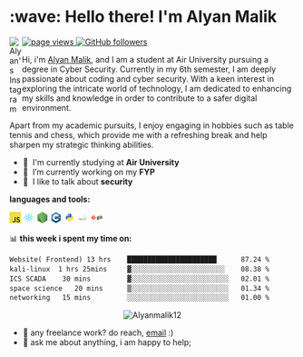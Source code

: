 <h1 align="left" id="macropower-title">:wave: Hello there! I'm Alyan Malik</h1>
<a href="https://instagram.com/alyan.malik.9041?igshid=MzNlNGNkZWQ4Mg==)">
  <img align="left" alt="Alyan's Instagram" width="22px" src="https://raw.githubusercontent.com/hussainweb/hussainweb/main/icons/instagram.png" />
</a>
<a href="https://discord.com/channels/827952382533042187">
  <img align="left" alt="" width="22px" src="https://raw.githubusercontent.com/peterthehan/peterthehan/master/assets/discord.svg" />
</a>
<a href="https://twitter.com">
  <img align="left" alt="" width="22px" src="https://raw.githubusercontent.com/peterthehan/peterthehan/master/assets/twitter.svg" />
</a>
<a href="https://www.linkedin.com/in/malik-alyan-656471216">
  <img align="left" alt="" width="22px" src="https://raw.githubusercontent.com/peterthehan/peterthehan/master/assets/linkedin.svg" />
</a>

<p align="left">
  <a href="https://github.com/Alyanmalik12/Alyanmalik12">
    <img src="https://komarev.com/ghpvc/?username=Alyanmalik12" alt="page views" />
  </a>
  <a href="https://github.com/Alyanmalik12?tab=followers">
    <img alt="GitHub followers" src="https://img.shields.io/github/followers/Alyanmalik12?color=green&logo=github">
  </a>
<br />

Hi, i'm [Alyan Malik](https://Alyanmalik12.me/), and I am a student at Air University pursuing a degree in Cyber Security. Currently in my 6th semester, I am deeply passionate about coding and cyber security. With a keen interest in exploring the intricate world of technology, I am dedicated to enhancing my skills and knowledge in order to contribute to a safer digital environment.

Apart from my academic pursuits, I enjoy engaging in hobbies such as table tennis and chess, which provide me with a refreshing break and help sharpen my strategic thinking abilities.

- :office: &nbsp;I'm currently studying at **Air University**
- :seedling: &nbsp;I’m currently working on my **FYP**
- :speech_balloon: &nbsp;I like to talk about **security**


**languages and tools:**  

<code><img height="20" src="https://raw.githubusercontent.com/github/explore/80688e429a7d4ef2fca1e82350fe8e3517d3494d/topics/javascript/javascript.png"></code>
<code><img height="20" src="https://raw.githubusercontent.com/github/explore/80688e429a7d4ef2fca1e82350fe8e3517d3494d/topics/react/react.png"></code>
<code><img height="20" src="https://raw.githubusercontent.com/github/explore/80688e429a7d4ef2fca1e82350fe8e3517d3494d/topics/nodejs/nodejs.png"></code>
<code><img height="20" src="https://raw.githubusercontent.com/github/explore/80688e429a7d4ef2fca1e82350fe8e3517d3494d/topics/cpp/cpp.png"></code>
<code><img height="20" src="https://raw.githubusercontent.com/github/explore/80688e429a7d4ef2fca1e82350fe8e3517d3494d/topics/python/python.png"></code>
<code><img height="20" src="https://raw.githubusercontent.com/github/explore/80688e429a7d4ef2fca1e82350fe8e3517d3494d/topics/mysql/mysql.png"></code>
<code><img height="20" src="https://raw.githubusercontent.com/github/explore/80688e429a7d4ef2fca1e82350fe8e3517d3494d/topics/git/git.png"></code>


📊 **this week i spent my time on:**
<!--START_SECTION:waka-->

```txt                      
Website( Frontend) 13 hrs    ██████████████████████      87.24 %
kali-linux  1 hrs 25mins     ▓░░░░░░░░░░░░░░░░░░░░░░░    08.38 %
ICS SCADA    30 mins         ▓░░░░░░░░░░░░░░░░░░░░░░░░   02.01 %
space science   20 mins      ▒░░░░░░░░░░░░░░░░░░░░░░░░   01.34 %
networking   15 mins         ░░░░░░░░░░░░░░░░░░░░░░░░░   01.00 %
```


<p align="center"> <img src="https://github-readme-stats.vercel.app/api?username=Alyanmalik12&show_icons=true&theme=gotham" alt="Alyanmalik12" />

  
- 💼 any freelance work? do reach, [email](mailto:alyanm3000@gmail.com) :)
- 💬 ask me about anything, i am happy to help;

